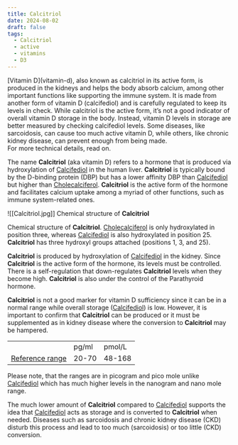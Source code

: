 ```yaml
---
title: Calcitriol
date: 2024-08-02
draft: false
tags:
  - Calcitriol
  - active
  - vitamins
  - D3
---
```


<div class="abstract">
[Vitamin D](vitamin-d), also known as calcitriol in its active form, is produced in the kidneys and helps the body absorb calcium, among other important functions like supporting the immune system. It is made from another form of vitamin D (calcifediol) and is carefully regulated to keep its levels in check. While calcitriol is the active form, it’s not a good indicator of overall vitamin D storage in the body. Instead, vitamin D levels in storage are better measured by checking calcifediol levels. Some diseases, like sarcoidosis, can cause too much active vitamin D, while others, like chronic kidney disease, can prevent enough from being made.
<div class="centered">
For more technical details, read on.
</div></div>

The name **Calcitriol** (aka vitamin D) refers to a hormone that is produced via hydroxylation of [Calcifediol](calcifediol) in the human liver. **Calcitriol** is typically bound by the D-binding protein (DBP) but has a lower affinity DBP than [Calcifediol](calcifediol) but higher than [Cholecalciferol](calciol). **Calcitriol** is the active form of the hormone and facilitates calcium uptake among a myriad of other functions, such as immune system-related ones.

![[Calcitriol.jpg]]
Chemical structure of **Calcitriol**


Chemical structure of **Calcitriol**. [Cholecalciferol](calciol) is only hydroxylated in position three, whereas [Calcifediol](calcifediol) is also hydroxylated in position 25. **Calcitriol** has three hydroxyl groups attached (positions 1, 3, and 25).

**Calcitriol** is produced by hydroxylation of [Calcifediol](calcifediol) in the kidney. Since **Calcitriol** is the active form of the hormone, its levels must be controlled. There is a self-regulation that down-regulates **Calcitriol** levels when they become high. **Calcitriol** is also under the control of the Parathyroid hormone.

**Calcitriol** is not a good marker for vitamin D sufficiency since it can be in a normal range while overall storage ([Calcifediol](calcifediol)) is low. However, it is important to confirm that **Calcitriol** can be produced or it must be supplemented as in kidney disease where the conversion to **Calcitriol** may be hampered.

|   |   |   |
|---|---|---|
||pg/ml|pmol/L|
|[Reference range](https://doi.org/10.1016/j.cca.2015.09.021)|20-70|48-168|

Please note, that the ranges are in picogram and pico mole unlike [Calcifediol](calcifediol) which has much higher levels in the nanogram and nano mole range.

The much lower amount of **Calcitriol** compared to [Calcifediol](calcifediol) supports the idea that [Calcifediol](calcifediol) acts as storage and is converted to **Calcitriol** when needed. Diseases such as sarcoidosis and chronic kidney disease (CKD) disturb this process and lead to too much (sarcoidosis) or too little (CKD) conversion.